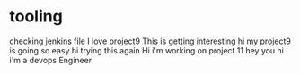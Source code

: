 # tooling
checking jenkins file
I love project9
This is getting interesting 
hi my project9 is going so easy 
hi
trying this again 
Hi i'm working on project 11
hey you
hi i'm a devops Engineer
